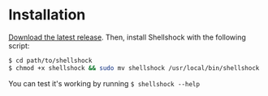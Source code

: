 Installation
============

[Download the latest release](https://github.com/adamaveray/shellshock/releases/latest). Then, install Shellshock with the following script:

~~~sh
$ cd path/to/shellshock
$ chmod +x shellshock && sudo mv shellshock /usr/local/bin/shellshock
~~~

You can test it's working by running `$ shellshock --help`
